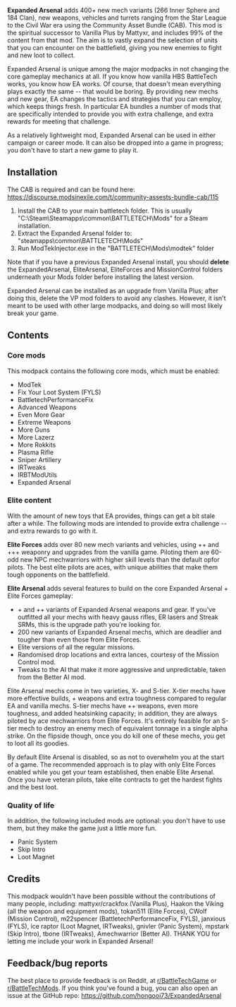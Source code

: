 **Expanded Arsenal** adds 400+ new mech variants (266 Inner Sphere and 184 Clan), new weapons, vehicles and turrets ranging from the Star League to the Civil War era using the Community Asset Bundle (CAB). This mod is the spiritual successor to Vanilla Plus by Mattyxr, and includes 99% of the content from that mod. The aim is to vastly expand the selection of units that you can encounter on the battlefield, giving you new enemies to fight and new loot to collect.

Expanded Arsenal is unique among the major modpacks in not changing the core gameplay mechanics at all. If you know how vanilla HBS BattleTech works, you know how EA works. Of course, that doesn't mean everything plays exactly the same -- that would be boring. By providing new mechs and new gear, EA changes the tactics and strategies that you can employ, which keeps things fresh. In particular EA bundles a number of mods that are specifically intended to provide you with extra challenge, and extra rewards for meeting that challenge.

As a relatively lightweight mod, Expanded Arsenal can be used in either campaign or career mode. It can also be dropped into a game in progress; you don't have to start a new game to play it.


## Installation

The CAB is required and can be found here:
https://discourse.modsinexile.com/t/community-assests-bundle-cab/115

1. Install the CAB to your main battletech folder. This is usually "C:\Steam\Steamapps\common\BATTLETECH\Mods" for a Steam installation.
1. Extract the Expanded Arsenal folder to: "steamapps\common\BATTLETECH\Mods"
1. Run ModTekInjector.exe in the "BATTLETECH\Mods\modtek" folder

Note that if you have a previous Expanded Arsenal install, you should **delete** the ExpandedArsenal, EliteArsenal, EliteForces and MissionControl folders underneath your Mods folder before installing the latest version.

Expanded Arsenal can be installed as an upgrade from Vanilla Plus; after doing this, delete the VP mod folders to avoid any clashes. However, it isn't meant to be used with other large modpacks, and doing so will most likely break your game.

## Contents

### Core mods

This modpack contains the following core mods, which must be enabled:

- ModTek
- Fix Your Loot System (FYLS)
- BattletechPerformanceFix
- Advanced Weapons
- Even More Gear
- Extreme Weapons
- More Guns
- More Lazerz
- More Rokkits
- Plasma Rifle
- Sniper Artillery
- IRTweaks
- IRBTModUtils
- Expanded Arsenal

### Elite content

With the amount of new toys that EA provides, things can get a bit stale after a while. The following mods are intended to provide extra challenge -- and extra rewards to go with it.

**Elite Forces** adds over 80 new mech variants and vehicles, using ++ and +++ weaponry and upgrades from the vanilla game. Piloting them are 60-odd new NPC mechwarriors with higher skill levels than the default opfor pilots. The best elite pilots are aces, with unique abilities that make them tough opponents on the battlefield.

**Elite Arsenal** adds several features to build on the core Expanded Arsenal + Elite Forces gameplay:
- \+ and ++ variants of Expanded Arsenal weapons and gear. If you've outfitted all your mechs with heavy gauss rifles, ER lasers and Streak SRMs, this is the upgrade path you're looking for.
- 200 new variants of Expanded Arsenal mechs, which are deadlier and tougher than even those from Elite Forces.
- Elite versions of all the regular missions.
- Randomised drop locations and extra lances, courtesy of the Mission Control mod.
- Tweaks to the AI that make it more aggressive and unpredictable, taken from the Better AI mod.

Elite Arsenal mechs come in two varieties, X- and S-tier. X-tier mechs have more effective builds, + weapons and extra toughness compared to regular EA and vanilla mechs. S-tier mechs have ++ weapons, even more toughness, and added heatsinking capacity; in addition, they are always piloted by ace mechwarriors from Elite Forces. It's entirely feasible for an S-tier mech to destroy an enemy mech of equivalent tonnage in a single alpha strike. On the flipside though, once you do kill one of these mechs, you get to loot all its goodies.

By default Elite Arsenal is disabled, so as not to overwhelm you at the start of a game. The recommended approach is to play with only Elite Forces enabled while you get your team established, then enable Elite Arsenal. Once you have veteran pilots, take elite contracts to get the hardest fights and the best loot.

### Quality of life

In addition, the following included mods are optional: you don't have to use them, but they make the game just a little more fun.

- Panic System
- Skip Intro
- Loot Magnet


## Credits

This modpack wouldn't have been possible without the contributions of many people, including: mattyxr/crackfox (Vanilla Plus), Haakon the Viking (all the weapon and equipment mods), tokan511 (Elite Forces), CWolf (Mission Control), m22spencer (BattletechPerformanceFix, FYLS), janxious (FYLS), ice raptor (Loot Magnet, IRTweaks), gnivler (Panic System), mpstark (Skip Intro), tbone (IRTweaks), Amechwarrior (Better AI). THANK YOU for letting me include your work in Expanded Arsenal!


## Feedback/bug reports

The best place to provide feedback is on Reddit, at [r/BattleTechGame](https://reddit.com/r/BattleTechGame/) or [r/BattleTechMods](https://www.reddit.com/r/BattleTechMods/). If you think you've found a bug, you can also open an issue at the GitHub repo: https://github.com/hongooi73/ExpandedArsenal